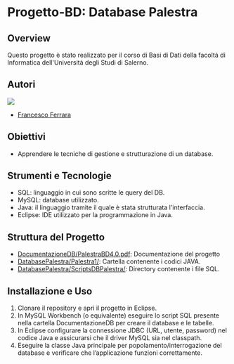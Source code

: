 # Progetto-BD: Database Palestra

## Overview
Questo progetto è stato realizzato per il corso di Basi di Dati della facoltà di Informatica dell'Università degli Studi di Salerno.

## Autori
<a href="https://github.com/Rokuoganz/DatabasePalestra/graphs/contributors">
  <img src="https://contrib.rocks/image?repo=Rokuoganz/DatabasePalestra" />
</a>

* [Francesco Ferrara](https://github.com/Rokuoganz)

## Obiettivi
- Apprendere le tecniche di gestione e strutturazione di un database.

## Strumenti e Tecnologie
- SQL: linguaggio in cui sono scritte le query del DB.
- MySQL: database utilizzato.
- Java: il linguaggio tramite il quale è stata strutturata l'interfaccia.
- Eclipse: IDE utilizzato per la programmazione in Java.

## Struttura del Progetto
- [DocumentazioneDB/PalestraBD4.0.pdf](DocumentazioneDB/PalestraBD4.0.pdf): Documentazione del progetto
- [DatabasePalestra/Palestra1/](DatabasePalestra/Palestra1/): Cartella contenente i codici JAVA.
- [DatabasePalestra/ScriptsDBPalestra/](DatabasePalestra/ScriptsDBPalestra/): Directory contenente i file SQL.

## Installazione e Uso
1. Clonare il repository e apri il progetto in Eclipse.
2. In MySQL Workbench (o equivalente) eseguire lo script SQL presente nella cartella DocumentazioneDB per creare il database e le tabelle.
3. In Eclipse configurare la connessione JDBC (URL, utente, password) nel codice Java e assicurarsi che il driver MySQL sia nel classpath.
4. Eseguire la classe Java principale per popolamento/interrogazione del database e verificare che l’applicazione funzioni correttamente.
